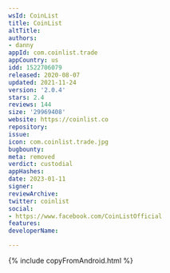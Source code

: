 ```yaml
---
wsId: CoinList
title: CoinList
altTitle: 
authors:
- danny
appId: com.coinlist.trade
appCountry: us
idd: 1522706079
released: 2020-08-07
updated: 2021-11-24
version: '2.0.4'
stars: 2.4
reviews: 144
size: '29969408'
website: https://coinlist.co
repository: 
issue: 
icon: com.coinlist.trade.jpg
bugbounty: 
meta: removed
verdict: custodial
appHashes: 
date: 2023-01-11
signer: 
reviewArchive: 
twitter: coinlist
social:
- https://www.facebook.com/CoinListOfficial
features: 
developerName: 

---
```


{% include copyFromAndroid.html %}
